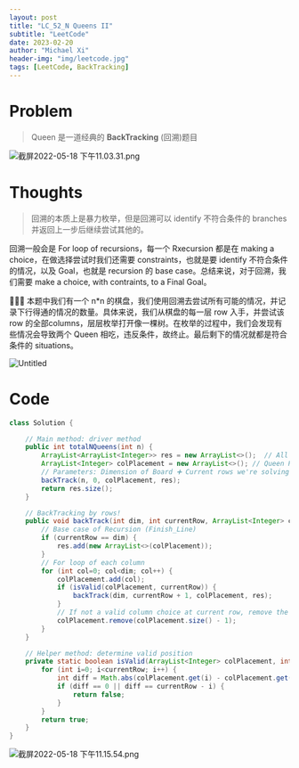 ```yaml
---
layout: post
title: "LC_52_N Queens II"
subtitle: "LeetCode"
date: 2023-02-20
author: "Michael Xi"
header-img: "img/leetcode.jpg"
tags: [LeetCode, BackTracking]
---
```


# Problem

> Queen 是一道经典的 **BackTracking** (回溯)题目
> 

![截屏2022-05-18 下午11.03.31.png](https://s2.loli.net/2023/02/17/aKiz32unby7qUDQ.png)

# Thoughts

> 回溯的本质上是暴力枚举，但是回溯可以 identify 不符合条件的 branches 并返回上一步后继续尝试其他的。

回溯一般会是 For loop of recursions，每一个 Rxecursion 都是在 making a choice，在做选择尝试时我们还需要 constraints，也就是要 identify 不符合条件的情况，以及 Goal，也就是 recursion 的 base case。总结来说，对于回溯，我们需要 make a choice, with contraints, to a Final Goal。
> 

👨🏻‍💻 本题中我们有一个 n*n 的棋盘，我们使用回溯去尝试所有可能的情况，并记录下行得通的情况的数量。具体来说，我们从棋盘的每一层 row 入手，并尝试该 row 的全部columns，层层枚举打开像一棵树。在枚举的过程中，我们会发现有些情况会导致两个 Queen 相吃，违反条件，故终止。最后剩下的情况就都是符合条件的 situations。

![Untitled](https://s2.loli.net/2023/02/17/BDw9hEs28pAW5Jx.png)

# Code

```java
class Solution {

    // Main method: driver method
    public int totalNQueens(int n) {
        ArrayList<ArrayList<Integer>> res = new ArrayList<>();  // All possible outcomes
        ArrayList<Integer> colPlacement = new ArrayList<>(); // Queen Placement at each row
        // Parameters: Dimension of Board ➕ Current rows we're solving ➕ List of each column's Placement ➕ List of res
        backTrack(n, 0, colPlacement, res);
        return res.size();
    }

    // BackTracking by rows!
    public void backTrack(int dim, int currentRow, ArrayList<Integer> colPlacement, ArrayList<ArrayList<Integer>> res) {
        // Base case of Recursion (Finish_Line)
        if (currentRow == dim) {
            res.add(new ArrayList<>(colPlacement));
        }
        // For loop of each column
        for (int col=0; col<dim; col++) {
            colPlacement.add(col);
            if (isValid(colPlacement, currentRow)) {
                backTrack(dim, currentRow + 1, colPlacement, res);
            }
            // If not a valid column choice at current row, remove the last input
            colPlacement.remove(colPlacement.size() - 1);
        }
    }

    // Helper method: determine valid position
    private static boolean isValid(ArrayList<Integer> colPlacement, int currentRow) {
        for (int i=0; i<currentRow; i++) {
            int diff = Math.abs(colPlacement.get(i) - colPlacement.get(currentRow));
            if (diff == 0 || diff == currentRow - i) {
                return false;
            }
        }
        return true;
    }
}
```

![截屏2022-05-18 下午11.15.54.png](https://s2.loli.net/2023/02/17/M7rXpQHAKlSuWGx.png)

